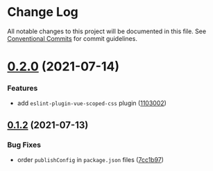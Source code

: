 # Change Log

All notable changes to this project will be documented in this file.
See [Conventional Commits](https://conventionalcommits.org) for commit guidelines.

# [0.2.0](https://github.com/ekwaL/eslint-config/compare/v0.1.2...v0.2.0) (2021-07-14)


### Features

* add `eslint-plugin-vue-scoped-css` plugin ([1103002](https://github.com/ekwaL/eslint-config/commit/1103002a91348c35caffb1dfe2081673aaef6262))





## [0.1.2](https://github.com/ekwaL/eslint-config/compare/v0.1.1...v0.1.2) (2021-07-13)


### Bug Fixes

* order `publishConfig` in `package.json` files ([7cc1b97](https://github.com/ekwaL/eslint-config/commit/7cc1b9742e87c909f8b4303985d56300a5ce9e5e))
